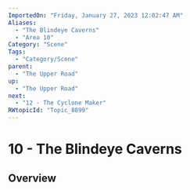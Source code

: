 ```yaml
---
ImportedOn: "Friday, January 27, 2023 12:02:47 AM"
Aliases:
  - "The Blindeye Caverns"
  - "Area 10"
Category: "Scene"
Tags:
  - "Category/Scene"
parent:
  - "The Upper Road"
up:
  - "The Upper Road"
next:
  - "12 - The Cyclone Maker"
RWtopicId: "Topic_8899"
---
```

# 10 - The Blindeye Caverns
## Overview
